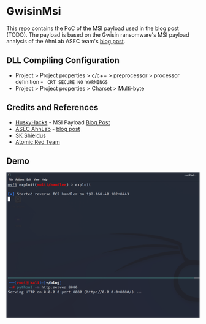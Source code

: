 # GwisinMsi 

This repo contains the PoC of the MSI payload used in the blog post (TODO). The payload is based on the Gwisin ransomware's MSI payload analysis of the AhnLab ASEC team's [blog post](https://asec.ahnlab.com/en/37483/).

## DLL Compiling Configuration 
- Project > Project properties > c/c++ > preprocessor > processor definition - `_CRT_SECURE_NO_WARNINGS` 
- Project > Project properties > Charset > Multi-byte 

## Credits and References 
- [HuskyHacks](https://huskyhacks.dev/) - MSI Payload [Blog Post](https://notes.huskyhacks.dev/notes/ms-interloper-on-the-subject-of-malicious-msis) 
- [ASEC AhnLab](https://asec.ahnlab.com/en/) - [blog post](https://asec.ahnlab.com/en/37483/)
- [SK Shieldus](https://www.skshieldus.com/download/files/download.do?o_fname=%EA%B7%80%EC%8B%A0(Gwisin)%20%EB%9E%9C%EC%84%AC%EC%9B%A8%EC%96%B4%20%EA%B3%B5%EA%B2%A9%20%EC%A0%84%EB%9E%B5%20%EB%B6%84%EC%84%9D%20%EB%A6%AC%ED%8F%AC%ED%8A%B8.pdf&r_fname=20220824150111854.pdf)
- [Atomic Red Team](https://github.com/redcanaryco/atomic-red-team/blob/master/atomics/T1218.007/T1218.007.md) 

## Demo 
![Demo](image/msi-demo.gif)